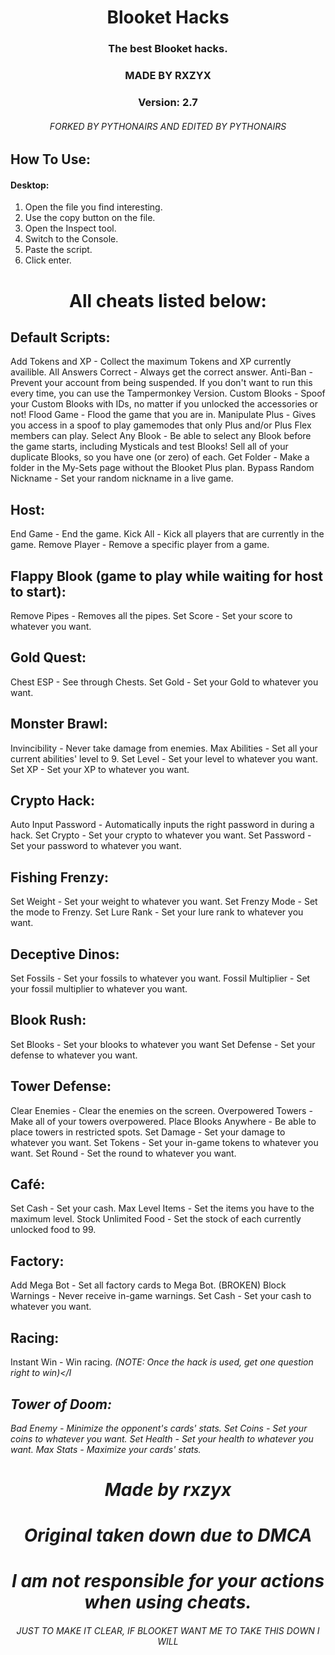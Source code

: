 <h1 align="center">Blooket Hacks</h1>
<h3 align="center">The best Blooket hacks.</h3>
<h3 align="center">MADE BY RXZYX</h3>
<h3 align="center">Version: 2.7
<h6 align="center">FORKED BY PYTHONAIRS AND EDITED BY PYTHONAIRS

## How To Use:
#### Desktop: 
1. Open the file you find interesting.
2. Use the copy button on the file.
3. Open the Inspect tool.
4. Switch to the Console.
5. Paste the script.
6. Click enter.

<h1 align="center">All cheats listed below:</h1>

## Default Scripts:
  
Add Tokens and XP</a> - Collect the maximum Tokens and XP currently availible.
All Answers Correct</a> - Always get the correct answer.
Anti-Ban</a> - Prevent your account from being suspended. If you don't want to run this every time, you can use the Tampermonkey Version.
Custom Blooks</a> - Spoof your Custom Blooks with IDs, no matter if you unlocked the accessories or not!
Flood Game</a> - Flood the game that you are in.
Manipulate Plus</a> - Gives you access in a spoof to play gamemodes that only Plus and/or Plus Flex members can play.
Select Any Blook</a> - Be able to select any Blook before the game starts, including Mysticals and test Blooks!
Sell all of your duplicate Blooks, so you have one (or zero) of each.
Get Folder</a> - Make a folder in the My-Sets page without the Blooket Plus plan.
Bypass Random Nickname</a> - Set your random nickname in a live game.



## Host:

End Game</a> - End the game.
Kick All</a> - Kick all players that are currently in the game.
Remove Player</a> - Remove a specific player from a game.



## Flappy Blook (game to play while waiting for host to start):

Remove Pipes</a> - Removes all the pipes.
Set Score</a> - Set your score to whatever you want.



## Gold Quest:
 
Chest ESP</a> - See through Chests.
Set Gold</a> - Set your Gold to whatever you want.



## Monster Brawl:
 
Invincibility</a> - Never take damage from enemies.
Max Abilities</a> - Set all your current abilities' level to 9.
Set Level</a> - Set your level to whatever you want.
Set XP</a> - Set your XP to whatever you want.



## Crypto Hack:

Auto Input Password</a> - Automatically inputs the right password in during a hack.
Set Crypto</a> - Set your crypto to whatever you want.
Set Password</a> - Set your password to whatever you want.



## Fishing Frenzy:
 
Set Weight</a> - Set your weight to whatever you want.
Set Frenzy Mode</a> - Set the mode to Frenzy.
Set Lure Rank</a> - Set your lure rank to whatever you want.



## Deceptive Dinos:
 
Set Fossils</a> - Set your fossils to whatever you want.
Fossil Multiplier</a> - Set your fossil multiplier to whatever you want.


## Blook Rush:

Set Blooks</a> - Set your blooks to whatever you want
Set Defense</a> - Set your defense to whatever you want.



## Tower Defense:

Clear Enemies</a> - Clear the enemies on the screen.
Overpowered Towers</a> - Make all of your towers overpowered.
Place Blooks Anywhere</a> - Be able to place towers in restricted spots.
Set Damage</a> - Set your damage to whatever you want.
Set Tokens</a> - Set your in-game tokens to whatever you want.
Set Round</a> - Set the round to whatever you want.



## Café:

Set Cash</a> - Set your cash.
Max Level Items</a> - Set the items you have to the maximum level.
Stock Unlimited Food</a> - Set the stock of each currently unlocked food to 99.



## Factory:

Add Mega Bot</a> - Set all factory cards to Mega Bot. (BROKEN)
Block Warnings</a> - Never receive in-game warnings.
Set Cash</a> - Set your cash to whatever you want.




## Racing:

Instant Win</a> - Win racing. <I>(NOTE: Once the hack is used, get one question right to win)</I


## Tower of Doom:
  
Bad Enemy</a> - Minimize the opponent's cards' stats.
Set Coins</a> - Set your coins to whatever you want.
Set Health</a> - Set your health to whatever you want.
Max Stats</a> - Maximize your cards' stats.



<h1 align="center">Made by rxzyx</h1>
<h1 align="center">Original taken down due to DMCA</h1>
<h1 align="center">I am not responsible for your actions when using cheats.</h1>
<h6 align="center">JUST TO MAKE IT CLEAR, IF BLOOKET WANT ME TO TAKE THIS DOWN I WILL</h6>

